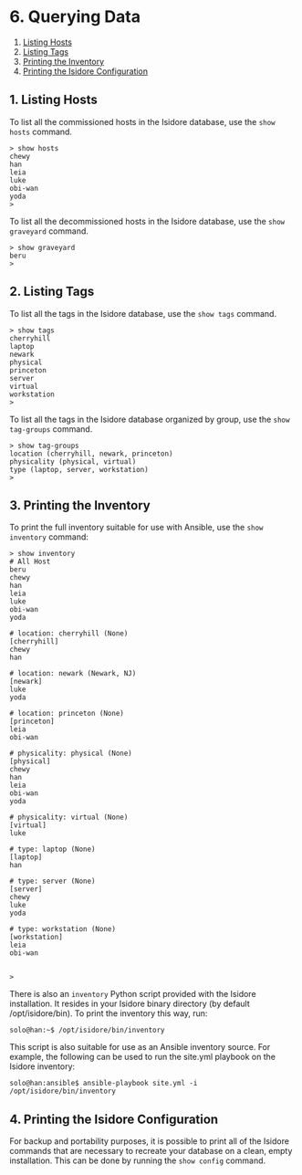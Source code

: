 # 6. Querying Data

1. [Listing Hosts](#listing-hosts)
2. [Listing Tags](#listing-tags)
3. [Printing the Inventory](#printing-the-inventory)
4. [Printing the Isidore Configuration](#printing-the-isidore-configuration)

## 1. Listing Hosts

To list all the commissioned hosts in the Isidore database, use the
`show hosts` command.

    > show hosts
    chewy
    han
    leia
    luke
    obi-wan
    yoda
    >

To list all the decommissioned hosts in the Isidore database, use the
`show graveyard` command.

    > show graveyard
    beru
    >

## 2. Listing Tags

To list all the tags in the Isidore database, use the `show tags` command.

    > show tags
    cherryhill
    laptop
    newark
    physical
    princeton
    server
    virtual
    workstation
    >

To list all the tags in the Isidore database organized by group, use the
`show tag-groups` command.

    > show tag-groups
    location (cherryhill, newark, princeton)
    physicality (physical, virtual)
    type (laptop, server, workstation)
    >

## 3. Printing the Inventory

To print the full inventory suitable for use with Ansible, use the `show
inventory` command:

    > show inventory
    # All Host
    beru
    chewy
    han
    leia
    luke
    obi-wan
    yoda
    
    # location: cherryhill (None)
    [cherryhill]
    chewy
    han
    
    # location: newark (Newark, NJ)
    [newark]
    luke
    yoda
    
    # location: princeton (None)
    [princeton]
    leia
    obi-wan
    
    # physicality: physical (None)
    [physical]
    chewy
    han
    leia
    obi-wan
    yoda
    
    # physicality: virtual (None)
    [virtual]
    luke
    
    # type: laptop (None)
    [laptop]
    han
    
    # type: server (None)
    [server]
    chewy
    luke
    yoda
    
    # type: workstation (None)
    [workstation]
    leia
    obi-wan
    
    
    >

There is also an `inventory` Python script provided with the Isidore
installation. It resides in your Isidore binary directory (by default
/opt/isidore/bin). To print the inventory this way, run:

    solo@han:~$ /opt/isidore/bin/inventory

This script is also suitable for use as an Ansible inventory source. For
example, the following can be used to run the site.yml playbook on the Isidore
inventory:

    solo@han:ansible$ ansible-playbook site.yml -i /opt/isidore/bin/inventory

## 4. Printing the Isidore Configuration

For backup and portability purposes, it is possible to print all of the Isidore
commands that are necessary to recreate your database on a clean, empty
installation. This can be done by running the `show config` command.

